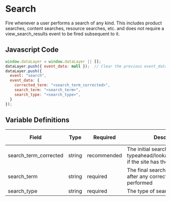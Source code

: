 # Search

Fire whenever a user performs a search of any kind. This includes product searches, content searches, resource searches, etc. and does not require a view_search_results event to be fired subsequent to it.

## Javascript Code

```js
window.dataLayer = window.dataLayer || [];
dataLayer.push({ event_data: null });  // Clear the previous event_data object.
dataLayer.push({
  event: "search",
  event_data: {
    corrected_term: "<search_term_corrected>",
    search_term: "<search_term>",
    search_type: "<search_type>",
  }
});
```

## Variable Definitions

|Field|Type|Required|Description|Example|Pattern|Min Length|Max Length|Minimum|Maximum|Multiple Of|
| --- | --- | --- | --- | --- | --- | --- | --- | --- | --- | --- |
|search_term_corrected|string|recommended|The initial search term before typeahead/lookahead/suggestion, if the site has those features.|suns|
|search_term|string|required|The final search term submitted after any correction has been performed|sunscreen|
|search_type|string|required|The type of search performed|ecp_locator,product,site|
